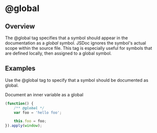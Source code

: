 # @global
## Overview

The @global tag specifies that a symbol should appear in the documentation as a _global_ symbol. JSDoc ignores the symbol's actual scope within the source file. This tag is especially useful for symbols that are defined locally, then assigned to a global symbol.

## Examples

Use the @global tag to specify that a symbol should be documented as global.

Document an inner variable as a global

```javascript
(function() {
    /** @global */
    var foo = 'hello foo';

    this.foo = foo;
}).apply(window);
```